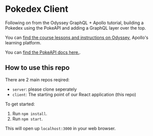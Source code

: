 # Pokedex Client

Following on from the Odyssey GraphQL + Apollo tutorial, building a Pokedex using the PokeAPI and adding a GraphQL layer over the top.

You can [find the course lessons and instructions on Odyssey](https://odyssey.apollographql.com/lift-off-part1), Apollo's learning platform.

You can [find the PokeAPI docs here.](https://pokeapi.co/docs/v2).

## How to use this repo

There are 2 main repos reqired:

- `server`: please clone seperately
- `client`: The starting point of our React application (this repo)

To get started:

1. Run `npm install`.
2. Run `npm start`.

This will open up `localhost:3000` in your web browser.